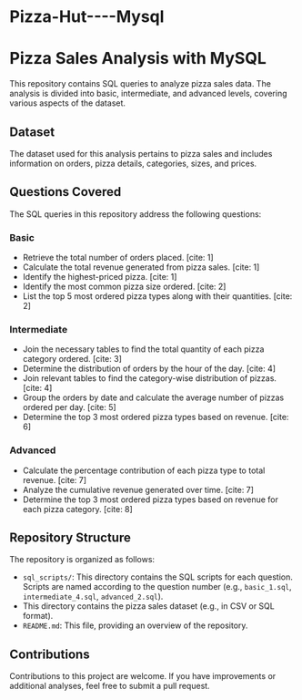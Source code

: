 # Pizza-Hut----Mysql
# Pizza Sales Analysis with MySQL

This repository contains SQL queries to analyze pizza sales data. The analysis is divided into basic, intermediate, and advanced levels, covering various aspects of the dataset.

## Dataset

The dataset used for this analysis pertains to pizza sales and includes information on orders, pizza details, categories, sizes, and prices.

## Questions Covered

The SQL queries in this repository address the following questions:

### Basic

* Retrieve the total number of orders placed. [cite: 1]
* Calculate the total revenue generated from pizza sales. [cite: 1]
* Identify the highest-priced pizza. [cite: 1]
* Identify the most common pizza size ordered. [cite: 2]
* List the top 5 most ordered pizza types along with their quantities. [cite: 2]

### Intermediate

* Join the necessary tables to find the total quantity of each pizza category ordered. [cite: 3]
* Determine the distribution of orders by the hour of the day. [cite: 4]
* Join relevant tables to find the category-wise distribution of pizzas. [cite: 4]
* Group the orders by date and calculate the average number of pizzas ordered per day. [cite: 5]
* Determine the top 3 most ordered pizza types based on revenue. [cite: 6]

### Advanced

* Calculate the percentage contribution of each pizza type to total revenue. [cite: 7]
* Analyze the cumulative revenue generated over time. [cite: 7]
* Determine the top 3 most ordered pizza types based on revenue for each pizza category. [cite: 8]

## Repository Structure

The repository is organized as follows:

* `sql_scripts/`: This directory contains the SQL scripts for each question. Scripts are named according to the question number (e.g., `basic_1.sql`, `intermediate_4.sql`, `advanced_2.sql`).
*  This directory contains the pizza sales dataset (e.g., in CSV or SQL format).
* `README.md`: This file, providing an overview of the repository.


## Contributions

Contributions to this project are welcome. If you have improvements or additional analyses, feel free to submit a pull request.

